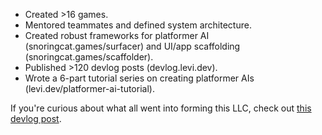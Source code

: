-   Created >16 games.
-   Mentored teammates and defined system architecture.
-   Created robust frameworks for platformer AI (snoringcat.games/surfacer) and UI/app scaffolding (snoringcat.games/scaffolder).
-   Published >120 devlog posts (devlog.levi.dev).
-   Wrote a 6-part tutorial series on creating platformer AIs (levi.dev/platformer-ai-tutorial).

If you're curious about what all went into forming this LLC, check out [this devlog post](https://devlog.levi.dev/2021/02/snoring-cat-forming-llc.html).
